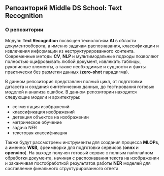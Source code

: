 ## Репозиторий **Middle DS School: Text Recognition**

### О репозитории
Модуль **Text Recognition** посвящен технологиям **AI** в области документооборота, а 
именно задачам распознавания, классификации и извлечения информации из неструктурированного контента. 
Современные методы **CV**, **NLP** и мультимодальные подходы позволяют полностью 
оцифровывать любой документ, извлекать таблицы, рукописные элементы, а также необходимые и сущности и 
факты практически без разметки данных (**zero-shot** парадигма).

В данном репозитория представлен полный цикл, от подготовки датасета и создания 
синтетических данных, до тестирования готовых моделей и анализа ошибок. 
В данном репозитории находятся следующие модели и архитектуры: 
- сегментация изображений
- классификация изображений
- детекция объектов на изображении
- метрическое обучение
- задача NER
- текстовая классификация

Также будут рассмотрены инструменты для создания процесса **MLOPs**, а именно:
**W&B**, фреимворки для подготовки сервисов (**onnx** и **openvino**). На выходе 
получен готовый сервис с полным пайплайном обработки документа, начиная с 
распознавания текста на изображении и заканчивая постобработкой 
результатов работы **NER** моделей для составление финального структурированного ответа. 




